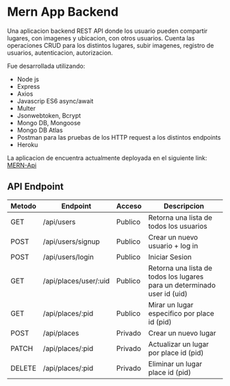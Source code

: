 # Mern App Backend
Una aplicacion backend REST API donde los usuario pueden compartir lugares, con imagenes y ubicacion, con otros usuarios. Cuenta las operaciones CRUD para los distintos lugares, subir imagenes, registro de usuarios, autenticacion, autorizacion. 

Fue desarrollada utilizando:

* Node js
* Express
* Axios 
* Javascrip ES6 async/await
* Multer
* Jsonwebtoken, Bcrypt
* Mongo DB, Mongoose
* Mongo DB Atlas  
* Postman para las pruebas de los HTTP request a los distintos endpoints 
* Heroku

La aplicacion de encuentra actualmente deployada en el siguiente link: 
[MERN-Api](https://fernandez-mern-app.herokuapp.com/)

## API Endpoint
| Metodo | Endpoint              | Acceso  | Descripcion   |
| ------ | --------------------- | ------- | ------------- |
| GET    | /api/users            | Publico | Retorna una lista de todos los usuarios |
| POST   | /api/users/signup     | Publico | Crear un nuevo usuario + log in |
| POST   | /api/users/login      | Publico | Iniciar Sesion |
| GET    | /api/places/user/:uid | Publico | Retorna una lista de todos los lugares para un determinado user id (uid) |
| GET    | /api/places/:pid      | Publico | Mirar un lugar especifico por place id (pid) |
| POST   | /api/places           | Privado | Crear un nuevo lugar |
| PATCH  | /api/places/:pid      | Privado | Actualizar un lugar por place id (pid) |
| DELETE | /api/places/:pid      | Privado | Eliminar un lugar place id (pid) |
